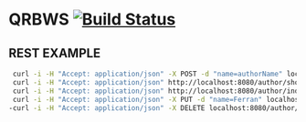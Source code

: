 # QRBWS  [![Build Status](https://travis-ci.org/felansu/QRBWS.svg?branch=master)](https://travis-ci.org/mbohun/QRBWS)

## REST EXAMPLE

```BASH
 curl -i -H "Accept: application/json" -X POST -d "name=authorName" localhost:8080/author/save/
 curl -i -H "Accept: application/json" http://localhost:8080/author/show/{id}
 curl -i -H "Accept: application/json" http://localhost:8080/author/index
 curl -i -H "Accept: application/json" -X PUT -d "name=Ferran" localhost:8080/author/update/{id}
-curl -i -H "Accept: application/json" -X DELETE localhost:8080/author/delete/{id}+curl -i -H "Accept: application/json" -X DELETE localhost:8080/author/delete/{id}
```

